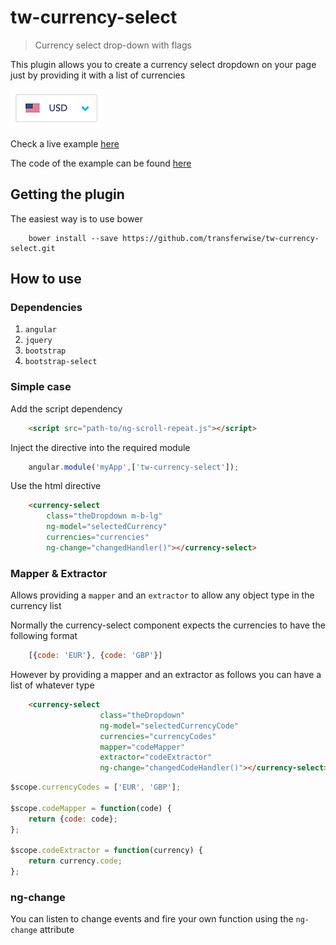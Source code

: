 # tw-currency-select

> Currency select drop-down with flags

This plugin allows you to create a currency select dropdown on your page just by providing it with a list of currencies

![alt tag](./example.png)

Check a live example <a href="https://rawgit.com/transferwise/tw-currency-select/master/example/index.html" target="_blank">here</a>

The code of the example can be found [here](./example/index.html)

## Getting the plugin

The easiest way is to use bower
```
    bower install --save https://github.com/transferwise/tw-currency-select.git
```

## How to use

### Dependencies

1. `angular`
2. `jquery`
3. `bootstrap`
4. `bootstrap-select`

### Simple case

Add the script dependency
```html
    <script src="path-to/ng-scroll-repeat.js"></script>
```

Inject the directive into the required module
```js
    angular.module('myApp',['tw-currency-select']);
```

Use the html directive
```html
    <currency-select
        class="theDropdown m-b-lg"
        ng-model="selectedCurrency"
        currencies="currencies"
        ng-change="changedHandler()"></currency-select>
```

### Mapper & Extractor

Allows providing a `mapper` and an `extractor` to allow any object type in the currency list

Normally the currency-select component expects the currencies to have the following format

```js
    [{code: 'EUR'}, {code: 'GBP'}]
```

However by providing a mapper and an extractor as follows you can have a list of whatever type

```html
    <currency-select
                    class="theDropdown"
                    ng-model="selectedCurrencyCode"
                    currencies="currencyCodes"
                    mapper="codeMapper"
                    extractor="codeExtractor"
                    ng-change="changedCodeHandler()"></currency-select>
```

```js
$scope.currencyCodes = ['EUR', 'GBP'];

$scope.codeMapper = function(code) {
    return {code: code};
};

$scope.codeExtractor = function(currency) {
    return currency.code;
};
```

### ng-change

You can listen to change events and fire your own function using the `ng-change` attribute
